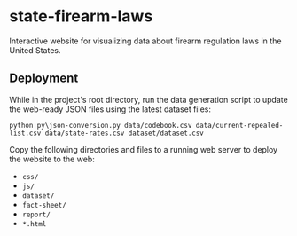 # state-firearm-laws
Interactive website for visualizing data about firearm regulation laws in the United States.

## Deployment

While in the project's root directory, run the data generation script to update the web-ready JSON files using the latest dataset files:

    python py\json-conversion.py data/codebook.csv data/current-repealed-list.csv data/state-rates.csv dataset/dataset.csv

Copy the following directories and files to a running web server to deploy the website to the web:
* `css/`
* `js/`
* `dataset/`
* `fact-sheet/`
* `report/`
* `*.html`
